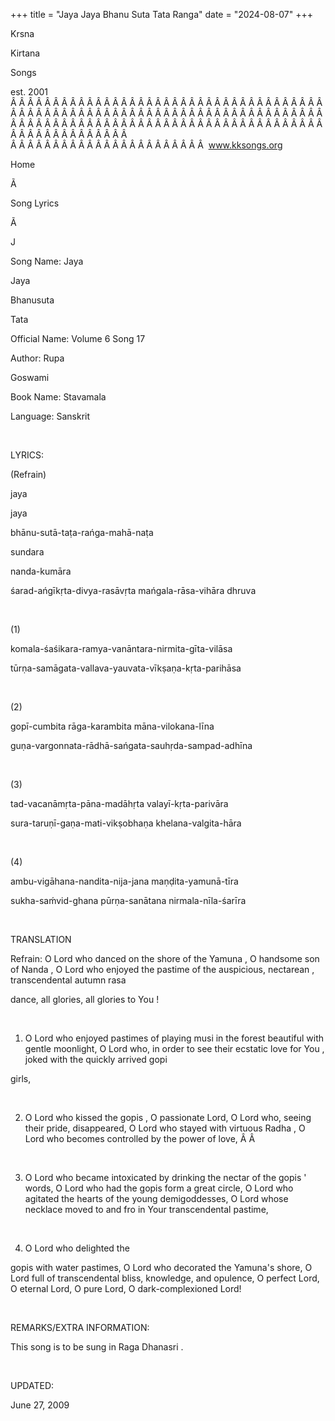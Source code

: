 +++ 
title = "Jaya Jaya Bhanu Suta Tata Ranga"
date = "2024-08-07"
+++

Krsna
 
Kirtana
 
Songs

est. 2001
Â Â Â Â Â Â Â Â Â Â Â Â Â Â Â Â Â Â Â Â Â Â Â Â Â Â Â Â Â Â Â Â Â Â Â Â Â Â Â Â Â Â Â Â Â Â Â Â Â Â Â Â Â Â Â Â Â Â Â Â Â Â Â Â Â Â Â Â Â Â Â Â Â Â Â Â Â Â Â Â Â Â Â Â Â Â Â Â Â Â Â Â Â Â Â Â Â Â Â Â Â Â Â Â Â Â Â Â Â Â Â Â Â Â Â Â Â Â Â Â Â Â Â Â Â  
Â Â Â Â Â Â Â Â Â Â Â Â Â Â Â Â Â Â Â Â Â Â Â  
www.kksongs.org








Home


Ã 
 
Song Lyrics
 
Ã 
 
J


Song Name: 
Jaya
 
Jaya
 
Bhanusuta
 
Tata


Official Name: Volume 6 Song 17


Author: 
Rupa
 
Goswami




Book Name: 
Stavamala


Language: 
Sanskrit




 


LYRICS:


(Refrain)


jaya
 
jaya
 
bhānu-sutā-taṭa-rańga-mahā-naṭa


sundara
 
nanda-kumāra
 


śarad-ańgīkṛta-divya-rasāvṛta
 mańgala-rāsa-vihāra 
dhruva


 


(1)


komala-śaśikara-ramya-vanāntara-nirmita-gīta-vilāsa
 


tūrṇa-samāgata-vallava-yauvata-vīkṣaṇa-kṛta-parihāsa
 


 


(2)


gopī-cumbita
 rāga-karambita māna-vilokana-līna 


guṇa-vargonnata-rādhā-sańgata-sauhṛda-sampad-adhīna
 


 


(3)


tad-vacanāmṛta-pāna-madāhṛta
 valayī-kṛta-parivāra 


sura-taruṇī-gaṇa-mati-vikṣobhaṇa
 khelana-valgita-hāra 


 


(4)


ambu-vigāhana-nandita-nija-jana
 maṇḍita-yamunā-tīra 


sukha-saḿvid-ghana
 pūrṇa-sanātana
nirmala-nīla-śarīra


 


TRANSLATION


Refrain: O Lord who danced
on the shore of the 
Yamuna
, O handsome son of 
Nanda
, O Lord who enjoyed the pastime of the auspicious, 
nectarean
, transcendental autumn 
rasa

dance, all glories, all glories to 
You
!


 


1) O Lord who enjoyed
pastimes of playing 
musi
 in the forest beautiful with
gentle moonlight, O Lord who, in order to see their ecstatic love for 
You
, joked with the quickly arrived 
gopi

girls,


 


2) O Lord who kissed the 
gopis
, O passionate Lord, O Lord who, seeing their pride,
disappeared, O Lord who stayed with virtuous 
Radha
, O
Lord who becomes controlled by the power of love,
Â Â  


 


3) O Lord who became
intoxicated by drinking the nectar of the 
gopis
'
words, O Lord who had the 
gopis
 form a great circle,
O Lord who agitated the hearts of the young demigoddesses, O Lord whose
necklace moved to and fro in Your transcendental pastime, 


 


4) O Lord who delighted the

gopis
 with water pastimes, O Lord who decorated the 
Yamuna's
 shore, O Lord full of transcendental bliss,
knowledge, and opulence, O perfect Lord, O eternal Lord, O pure Lord, O
dark-complexioned Lord!


 


REMARKS/EXTRA INFORMATION:


This song is to be sung in
Raga 
Dhanasri
.


 


UPDATED:

June 27, 2009